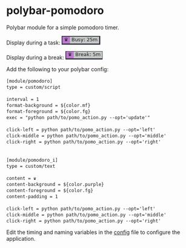 # polybar-pomodoro
Polybar module for a simple pomodoro timer.

Display during a task: ![](imgs/screen_busy.png)

Display during a break: ![](imgs/screen_break.png)


Add the following to your polybar config:

```
[module/pomodoro]
type = custom/script

interval = 1
format-background = ${color.mf}
format-foreground = ${color.fg}
exec = "python path/to/pomo_action.py --opt='update'"

click-left = python path/to/pomo_action.py --opt='left'
click-middle = python path/to/pomo_action.py --opt='middle'
click-right = python path/to/pomo_action.py --opt='right'


[module/pomodoro_i]
type = custom/text

content = ♛
content-background = ${color.purple}
content-foreground = ${color.fg}
content-padding = 1

click-left = python path/to/pomo_action.py --opt='left'
click-middle = python path/to/pomo_action.py --opt='middle'
click-right = python path/to/pomo_action.py --opt='right'
```

Edit the timing and naming variables in  the [config](config.py) file to configure the application.

